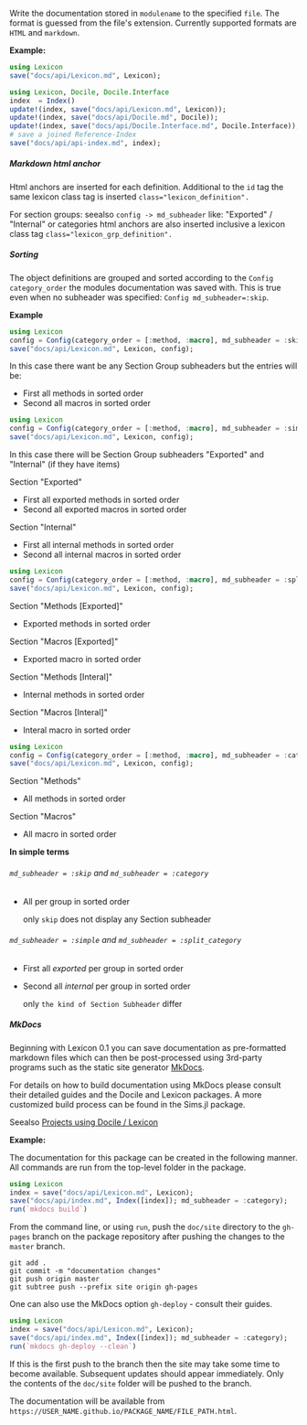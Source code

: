 Write the documentation stored in `modulename` to the specified `file`.
The format is guessed from the file's extension. Currently supported formats are `HTML` and
`markdown`.

**Example:**

```julia
using Lexicon
save("docs/api/Lexicon.md", Lexicon);

```

```julia
using Lexicon, Docile, Docile.Interface
index  = Index()
update!(index, save("docs/api/Lexicon.md", Lexicon));
update!(index, save("docs/api/Docile.md", Docile));
update!(index, save("docs/api/Docile.Interface.md", Docile.Interface));
# save a joined Reference-Index
save("docs/api/api-index.md", index);

```

##### Markdown html anchor

Html anchors are inserted for each definition. Additional to the `id` tag the same lexicon class tag
is inserted `class="lexicon_definition".`

For section groups: seealso `config -> md_subheader` like: "Exported" / "Internal" or categories
html anchors are also inserted inclusive a lexicon class tag `class="lexicon_grp_definition".`

##### Sorting

The object definitions are grouped and sorted according to the `Config category_order` the modules
documentation was saved with.
This is true even when no subheader was specified: `Config md_subheader=:skip`.

**Example**

```julia
using Lexicon
config = Config(category_order = [:method, :macro], md_subheader = :skip, include_internal = true)
save("docs/api/Lexicon.md", Lexicon, config);

```

In this case there want be any Section Group subheaders but the entries will be:

* First all methods in sorted order
* Second all macros in sorted order

```julia
using Lexicon
config = Config(category_order = [:method, :macro], md_subheader = :simple, include_internal = true)
save("docs/api/Lexicon.md", Lexicon, config);

```

In this case there will be Section Group subheaders "Exported" and "Internal" (if they have items)


Section "Exported"

* First all exported methods in sorted order
* Second all exported macros in sorted order

Section "Internal"

* First all internal methods in sorted order
* Second all internal macros in sorted order

```julia
using Lexicon
config = Config(category_order = [:method, :macro], md_subheader = :split_category, include_internal = true)
save("docs/api/Lexicon.md", Lexicon, config);

```

Section "Methods [Exported]"

* Exported methods in sorted order

Section "Macros [Exported]"

* Exported macro in sorted order

Section "Methods [Interal]"

* Internal methods in sorted order

Section "Macros [Interal]"

* Interal macro in sorted order

```julia
using Lexicon
config = Config(category_order = [:method, :macro], md_subheader = :category, include_internal = true)
save("docs/api/Lexicon.md", Lexicon, config);

```

Section "Methods"

* All methods in sorted order

Section "Macros"

* All macro in sorted order


**In simple terms**

###### `md_subheader = :skip` and `md_subheader = :category`

* All per group in sorted order

  only `skip` does not display any Section subheader

###### `md_subheader = :simple` and `md_subheader = :split_category`

* First all *exported* per group in sorted order
* Second all *internal* per group in sorted order

  only `the kind of Section Subheader` differ

##### MkDocs

Beginning with Lexicon 0.1 you can save documentation as pre-formatted markdown files which can
then be post-processed using 3rd-party programs such as the static site
generator [MkDocs](http://www.mkdocs.org).

For details on how to build documentation using MkDocs please consult their detailed guides and the
Docile and Lexicon packages. A more customized build process can be found in the Sims.jl package.

Seealso [Projects using Docile / Lexicon](https://github.com/MichaelHatherly/Docile.jl#projects-using-docile--lexicon)

**Example:**

The documentation for this package can be created in the following manner. All
commands are run from the top-level folder in the package.

```julia
using Lexicon
index = save("docs/api/Lexicon.md", Lexicon);
save("docs/api/index.md", Index([index]); md_subheader = :category);
run(`mkdocs build`)

```

From the command line, or using `run`, push the `doc/site` directory to the
`gh-pages` branch on the package repository after pushing the changes to the
`master` branch.

```
git add .
git commit -m "documentation changes"
git push origin master
git subtree push --prefix site origin gh-pages

```

One can also use the MkDocs option `gh-deploy` - consult their guides.

```julia
using Lexicon
index = save("docs/api/Lexicon.md", Lexicon);
save("docs/api/index.md", Index([index]); md_subheader = :category);
run(`mkdocs gh-deploy --clean`)

```

If this is the first push to the branch then the site may take some time to
become available. Subsequent updates should appear immediately. Only the
contents of the `doc/site` folder will be pushed to the branch.

The documentation will be available from
`https://USER_NAME.github.io/PACKAGE_NAME/FILE_PATH.html`.
